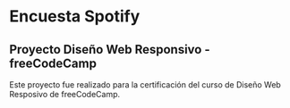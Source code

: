 # Encuesta Spotify 

## Proyecto Diseño Web Responsivo - freeCodeCamp

Este proyecto fue realizado para la certificación del curso de Diseño Web Resposivo de freeCodeCamp.

